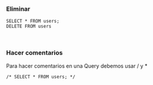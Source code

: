 ### Eliminar
```
SELECT * FROM users;
DELETE FROM users
```



</br>

### Hacer comentarios
Para hacer comentarios en una Query debemos usar / y *

```
/* SELECT * FROM users; */
```


